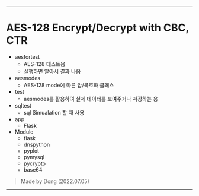 ***
# AES-128 Encrypt/Decrypt with CBC, CTR
* aesfortest
    * AES-128 테스트용
    * 실행하면 알아서 결과 나옴
* aesmodes
    * AES-128 mode에 따른 암/복호화 클래스
* test
    * aesmodes를 활용하여 실제 데이터를 보여주거나 저장하는 용
* sqltest
    * sql Simualation 할 때 사용
* app
    * Flask
* Module
    * flask
    * dnspython
    * pyplot
    * pymysql
    * pycrypto
    * base64

> Made by Dong (2022.07.05)
***
